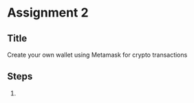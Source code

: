 # Assignment 2

## Title
Create your own wallet using Metamask for crypto transactions

## Steps

1. 
